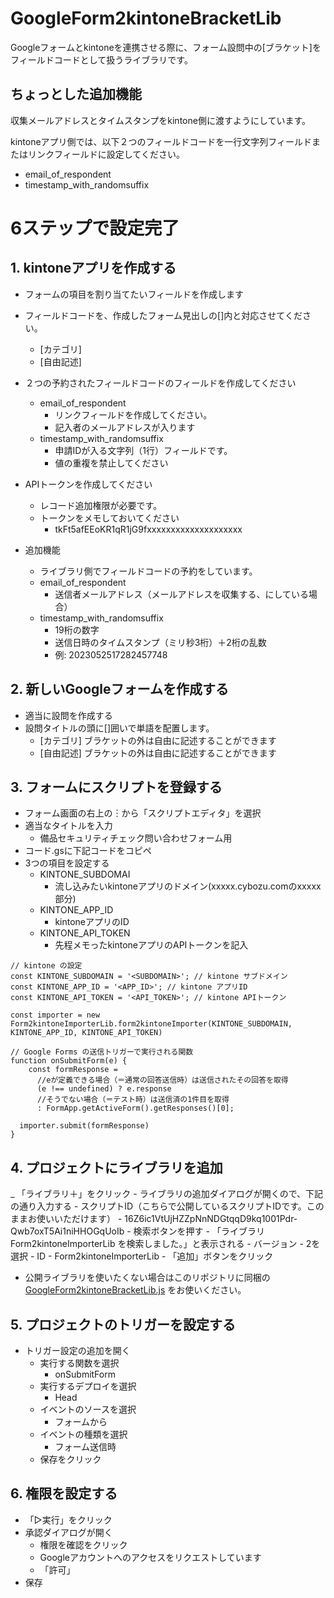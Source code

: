# GoogleForm2kintoneBracketLib

Googleフォームとkintoneを連携させる際に、フォーム設問中の[ブラケット]をフィールドコードとして扱うライブラリです。

## ちょっとした追加機能

収集メールアドレスとタイムスタンプをkintone側に渡すようにしています。

kintoneアプリ側では、以下２つのフィールドコードを一行文字列フィールドまたはリンクフィールドに設定してください。

- email_of_respondent
- timestamp_with_randomsuffix

# 6ステップで設定完了

## 1. kintoneアプリを作成する
- フォームの項目を割り当てたいフィールドを作成します
- フィールドコードを、作成したフォーム見出しの[]内と対応させてください。
    - [カテゴリ]
    - [自由記述]
- ２つの予約されたフィールドコードのフィールドを作成してください
    - email_of_respondent
        - リンクフィールドを作成してください。
        - 記入者のメールアドレスが入ります
    - timestamp_with_randomsuffix
        - 申請IDが入る文字列（1行）フィールドです。
        - 値の重複を禁止してください
- APIトークンを作成してください
    - レコード追加権限が必要です。
    - トークンをメモしておいてください
        - tkFt5afEEoKR1qR1jG9fxxxxxxxxxxxxxxxxxxxx

- 追加機能
    - ライブラリ側でフィールドコードの予約をしています。
    - email_of_respondent
        - 送信者メールアドレス（メールアドレスを収集する、にしている場合）
    - timestamp_with_randomsuffix
        - 19桁の数字
        - 送信日時のタイムスタンプ（ミリ秒3桁）＋2桁の乱数
        - 例: 2023052517282457748


## 2. 新しいGoogleフォームを作成する

- 適当に設問を作成する
- 設問タイトルの頭に[]囲いで単語を配置します。
    - [カテゴリ] ブラケットの外は自由に記述することができます
    - [自由記述] ブラケットの外は自由に記述することができます

## 3. フォームにスクリプトを登録する
- フォーム画面の右上の︙から「スクリプトエディタ」を選択
- 適当なタイトルを入力
    - 備品セキュリティチェック問い合わせフォーム用
- コード.gsに下記コードをコピペ
- 3つの項目を設定する
    - KINTONE_SUBDOMAI
        - 流し込みたいkintoneアプリのドメイン(xxxxx.cybozu.comのxxxxx部分)
    - KINTONE_APP_ID
        - kintoneアプリのID
    - KINTONE_API_TOKEN
        - 先程メモったkintoneアプリのAPIトークンを記入

```javascript: コード.gs
// kintone の設定
const KINTONE_SUBDOMAIN = '<SUBDOMAIN>'; // kintone サブドメイン
const KINTONE_APP_ID = '<APP_ID>'; // kintone アプリID
const KINTONE_API_TOKEN = '<API_TOKEN>'; // kintone APIトークン

const importer = new Form2kintoneImporterLib.form2kintoneImporter(KINTONE_SUBDOMAIN, KINTONE_APP_ID, KINTONE_API_TOKEN)

// Google Forms の送信トリガーで実行される関数
function onSubmitForm(e) {
    const formResponse = 
      //eが定義できる場合（＝通常の回答送信時）は送信されたその回答を取得
      (e !== undefined) ? e.response 
      //そうでない場合（＝テスト時）は送信済の1件目を取得
      : FormApp.getActiveForm().getResponses()[0]; 

  importer.submit(formResponse)
}
```

## 4. プロジェクトにライブラリを追加
_ 「ライブラリ＋」をクリック
    - ライブラリの追加ダイアログが開くので、下記の通り入力する
        - スクリプトID（こちらで公開しているスクリプトIDです。このままお使いいただけます）
            - 16Z6ic1VtUjHZZpNnNDGtqqD9kq1001Pdr-Qwb7oxT5Ai1niHHOGqUoIb
        - 検索ボタンを押す
            - 「ライブラリ Form2kintoneImporterLib を検索しました。」と表示される
        - バージョン
            - 2を選択
        - ID
            - Form2kintoneImporterLib
    - 「追加」ボタンをクリック
- 公開ライブラリを使いたくない場合はこのリポジトリに同梱の [GoogleForm2kintoneBracketLib.js](./src/GoogleForm2kintoneBracketLib.js) をお使いください。

## 5. プロジェクトのトリガーを設定する
- トリガー設定の追加を開く
    - 実行する関数を選択
        - onSubmitForm
    - 実行するデプロイを選択
        - Head
    - イベントのソースを選択
        - フォームから
    - イベントの種類を選択
        - フォーム送信時
    - 保存をクリック

## 6. 権限を設定する
- 「▷実行」をクリック
- 承認ダイアログが開く
    - 権限を確認をクリック
    - Googleアカウントへのアクセスをリクエストしています
    - 「許可」
- 保存



